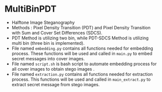 # MultiBinPDT

- Halftone Image Steganography
- Methods : Pixel Density Transition (PDT) and Pixel Density Transition with Sum and Cover Set Differences (SDCS).
- PDT Method is utilizing two bin, while PDT-SDCS Method is utilizing multi bin (three bin is implemented).
- File named `embedding.py` contains all functions needed for embedding process. These functions will be used and called in `main.py` to embed secret messages into cover images.
- File named `script.sh` is bash script to automate embedding process for all cover images to obtain stego images .
- File named `extraction.py` contains all functions needed for extraction process. This functions will be used and called in `main_extract.py` to extract secret message from stego images.
